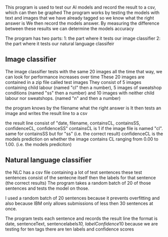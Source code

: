 This program is used to test our AI models and record the result to a csv, which can then be graphed
The program works by testing the models with text and images that we have already tagged so we know what the right answer is
We then record the models answer. By measuring the difference between these results we can determine the models accuracy

The program has two parts:
  1: the part where it tests our image classifier
  2: the part where it tests our natural language classifeir

  ## Image classifier
  The image classifier tests with the same 20 images all the time
  that way, we can look for performance increases over time
  These 20 images are contained in a zip file called test images
  They consist of 5 images containing child labour (named "cl" then a number),
  5 images of sweatshop conditions (named "ss" then a number)
  and 10 images with neither child labour nor sweatshops. (named "n" and then a number)    
  
  the program knows by the filename what the right answer is
  It then tests an image and writes the result line to a csv
  
  the result line consist of "date, filename, containsCL, containsSS, confidenceCL, confidenceSS"
  containsCL is 1 if the image file is named "cl". same for containsSS but for "ss" (i.e. the correct result)
  confidenceCL is the models prediction on whether the image contains CL ranging from 0.00 to 1.00. (i.e. the models prediciton)
 
  ## Natural language classifier
  the NLC has a csv file containing a lot of test sentences
  these test sentences consist of the sentecne itself then the labels for that sentence (the correct results)
  The program takes a random batch of 20 of those sentences and tests the model on those.
  
  I used a random batch of 20 sentences because it prevents overfitting and also because IBM only
  allows submissions of less then 30 sentences at once.
  
  The program tests each sentence and records the result line
  the format is date, sentenceText, sentencelabels*10, labelConfidence*10
  because we are testing for ten tags there are ten labels and confidence scores

